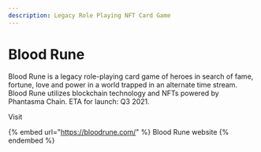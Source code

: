 ```yaml
---
description: Legacy Role Playing NFT Card Game
---
```


# Blood Rune

Blood Rune is a legacy role-playing card game of heroes in search of fame, fortune, love and power in a world trapped in an alternate time stream. Blood Rune utilizes blockchain technology and NFTs powered by Phantasma Chain. ETA for launch: Q3 2021.

Visit

{% embed url="https://bloodrune.com/" %}
Blood Rune website
{% endembed %}
